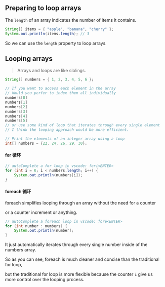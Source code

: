 ## Preparing to loop arrays

The `length` of an array indicates the number of items it contains.

```java
String[] items = { "apple", "banana", "cherry" };
System.out.println(items.length); // 3
```

So we can use the `length` property to loop arrays.

## Looping arrays

> Arrays and loops are like siblings.

```java
String[] numbers = { 1, 2, 3, 4, 5, 6 };

// If you want to access each element in the array
// Would you perfer to index them all individually
numbers[0]
numbers[1]
numbers[2]
numbers[3]
numbers[4]
numbers[5]
// or use some kind of loop that iterates through every single element in the array ?
// I think the looping approach would be more efficient.
```

```java
// Print the elements of an integer array using a loop
int[] numbers = {22, 24, 26, 29, 30};
```

#### for 循环

```java
// autoComplete a for loop in vscode: fori<ENTER>
for (int i = 0; i < numbers.length; i++) {
    System.out.println(numbers[i]);
}
```

#### foreach 循环

foreach simplifies looping through an array without the need for a counter

or a counter increment or anything.

```java
// autoComplete a foreach loop in vscode: fore<ENTER>
for (int number : numbers) {
    System.out.println(number);
}
```

It just automatically iterates through every single number inside of the numbers array.

So as you can see, foreach is much cleaner and concise than the traditional for loop,

but the traditional for loop is more flexible because the counter `i` give us more control over the looping process.


